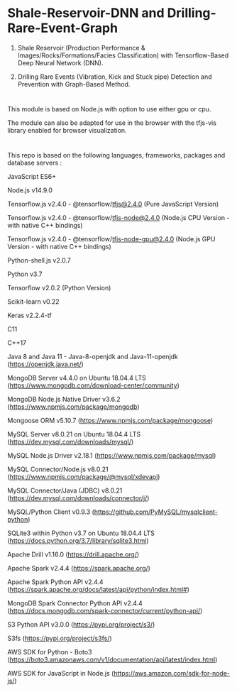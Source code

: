 # Shale-Reservoir-DNN and Drilling-Rare-Event-Graph

1) Shale Reservoir (Production Performance & Images/Rocks/Formations/Facies Classification) with Tensorflow-Based Deep Neural Network (DNN).

2) Drilling Rare Events (Vibration, Kick and Stuck pipe) Detection and Prevention with Graph-Based Method.

# 

This module is based on Node.js with option to use either gpu or cpu. 

The module can also be adapted for use in the browser with the tfjs-vis library enabled for browser visualization.

#

This repo is based on the following languages, frameworks, packages and database servers :

JavaScript ES6+

Node.js v14.9.0

Tensorflow.js v2.4.0 - @tensorflow/tfjs@2.4.0  (Pure JavaScript Version)

Tensorflow.js v2.4.0 - @tensorflow/tfjs-node@2.4.0  (Node.js CPU Version - with native C++ bindings)

Tensorflow.js v2.4.0 - @tensorflow/tfjs-node-gpu@2.4.0  (Node.js GPU Version - with native C++ bindings)

Python-shell.js v2.0.7

Python v3.7

Tensorflow v2.0.2 (Python Version)

Scikit-learn v0.22

Keras v2.2.4-tf

C11

C++17

Java 8 and Java 11 - Java-8-openjdk and Java-11-openjdk (https://openjdk.java.net/)

MongoDB Server v4.4.0 on Ubuntu 18.04.4 LTS (https://www.mongodb.com/download-center/community)

MongoDB Node.js Native Driver v3.6.2 (https://www.npmjs.com/package/mongodb)

Mongoose ORM v5.10.7 (https://www.npmjs.com/package/mongoose)

MySQL Server v8.0.21 on Ubuntu 18.04.4 LTS (https://dev.mysql.com/downloads/mysql/) 

MySQL Node.js Driver v2.18.1 (https://www.npmjs.com/package/mysql)

MySQL Connector/Node.js v8.0.21 (https://www.npmjs.com/package/@mysql/xdevapi)

MySQL Connector/Java (JDBC) v8.0.21 (https://dev.mysql.com/downloads/connector/j/)

MySQL/Python Client v0.9.3 (https://github.com/PyMySQL/mysqlclient-python)

SQLite3 within Python v3.7 on Ubuntu 18.04.4 LTS (https://docs.python.org/3.7/library/sqlite3.html)

Apache Drill v1.16.0 (https://drill.apache.org/)

Apache Spark v2.4.4 (https://spark.apache.org/)

Apache Spark Python API v2.4.4 (https://spark.apache.org/docs/latest/api/python/index.html#)

MongoDB Spark Connector Python API v2.4.4 (https://docs.mongodb.com/spark-connector/current/python-api/)

S3 Python API v3.0.0 (https://pypi.org/project/s3/)

S3fs (https://pypi.org/project/s3fs/)

AWS SDK for Python - Boto3 (https://boto3.amazonaws.com/v1/documentation/api/latest/index.html)

AWS SDK for JavaScript in Node.js (https://aws.amazon.com/sdk-for-node-js/)
